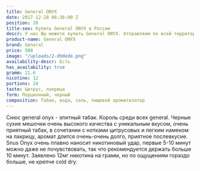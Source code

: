 ```yaml
---
title: General ONYX
date: 2017-12-28 06:36:00 Z
position: 28
title-seo: Купить General ONYX в России
descr: У нас Вы можете купить General ONYX. Отправляем по всей территории России.
product-name: General ONYX
brand: General
price: 500
image: "/uploads/2-d9dede.png"
availability-descr: Есть
has_availability: true
gramm: 21.6
nicotine: 12
portions: 24
taste: Цитрус, лакрица
form: Порционный, черный
composition: Табак, вода, соль, пищевой ароматизатор
---
```


Снюс general onyx - элитный табак. Король среди всех general. Черные сухие мешочки очень высокого качества с уникальным вкусом, очень приятный табак, в сочетании с нотками цитрусовых и легким намеком на лакрицу, аромат длится очень-очень долго, приятное послевкусие. Snus Onyx очень плавно наносит никотиновый удар, первые 5-10 минут можно даже не почувствовать, так что рекомендуется держать больше 10 минут. Заявлено 12мг никотина на грамм, но по ощущениям гораздо больше, не крепче cold dry.